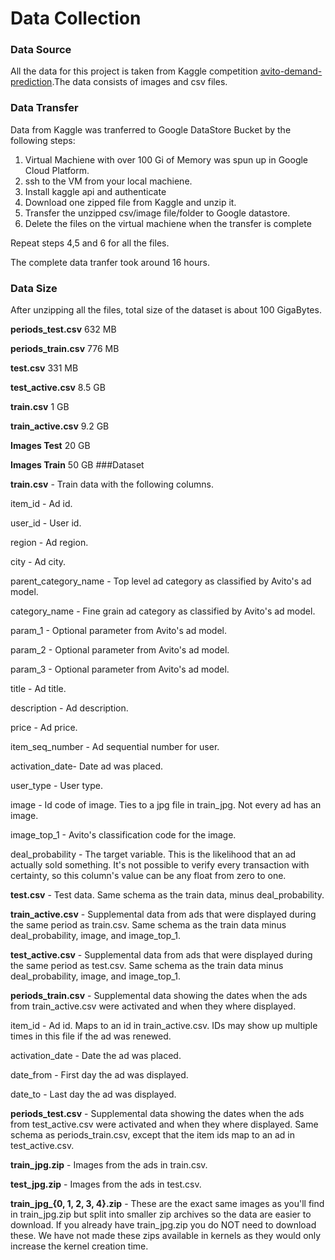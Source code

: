 # Data Collection
### Data Source 
All the data for this project is taken from Kaggle competition [avito-demand-prediction](https://www.kaggle.com/c/avito-demand-prediction/).The data consists of images and csv files.
### Data Transfer 
Data from Kaggle was tranferred to Google DataStore Bucket by the following steps: 
1) Virtual Machiene with over 100 Gi of Memory was spun up in Google Cloud Platform.
2) ssh to the VM from your local machiene.
3) Install kaggle api and authenticate
4) Download one zipped file from Kaggle and unzip it.
5) Transfer the unzipped csv/image file/folder to Google datastore.
6) Delete the files on the virtual machiene when the transfer is complete

Repeat steps 4,5 and 6 for all the files.

The complete data tranfer took around 16 hours.
### Data Size

After unzipping all the files, total size of the dataset is about 100 GigaBytes.

**periods_test.csv** 632 MB

**periods_train.csv** 776 MB

**test.csv** 331 MB

**test_active.csv** 8.5 GB

**train.csv** 1 GB

**train_active.csv** 9.2 GB

**Images Test** 20 GB

**Images Train** 50 GB
###Dataset

**train.csv** - Train data with the following columns. 

item_id - Ad id. 

user_id - User id.

region - Ad region.

city - Ad city.

parent_category_name - Top level ad category as classified by Avito's ad model.

category_name - Fine grain ad category as classified by Avito's ad model.

param_1 - Optional parameter from Avito's ad model.

param_2 - Optional parameter from Avito's ad model.

param_3 - Optional parameter from Avito's ad model.

title - Ad title.

description - Ad description.

price - Ad price.

item_seq_number - Ad sequential number for user.

activation_date- Date ad was placed.

user_type - User type.

image - Id code of image. Ties to a jpg file in train_jpg. Not every ad has an image.

image_top_1 - Avito's classification code for the image.

deal_probability - The target variable. This is the likelihood that an ad actually sold something. It's not possible to verify every transaction with certainty, so this column's value can be any float from zero to one.

**test.csv** - Test data. Same schema as the train data, minus deal_probability.

**train_active.csv** - Supplemental data from ads that were displayed during the same period as train.csv. Same schema as the train data minus deal_probability, image, and image_top_1.

**test_active.csv** - Supplemental data from ads that were displayed during the same period as test.csv. Same schema as the train data minus deal_probability, image, and image_top_1.

**periods_train.csv** - Supplemental data showing the dates when the ads from train_active.csv were activated and when they where displayed.

item_id - Ad id. Maps to an id in train_active.csv. IDs may show up multiple times in this file if the ad was renewed.

activation_date - Date the ad was placed.

date_from - First day the ad was displayed.

date_to - Last day the ad was displayed.

**periods_test.csv** - Supplemental data showing the dates when the ads from test_active.csv were activated and when they where displayed. Same schema as periods_train.csv, except that the item ids map to an ad in test_active.csv.

**train_jpg.zip** - Images from the ads in train.csv.

**test_jpg.zip** - Images from the ads in test.csv.

**train_jpg_{0, 1, 2, 3, 4}.zip** - These are the exact same images as you'll find in train_jpg.zip but split into smaller zip archives so the data are easier to download. If you already have train_jpg.zip you do NOT need to download these. We have not made these zips available in kernels as they would only increase the kernel creation time.



